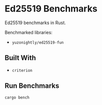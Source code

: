 # Ed25519 Benchmarks

Ed25519 benchmarks in Rust.

Benchmarked libraries:

- `yuzonightly/ed25519-fun`

## Built With

- `criterion`

## Run Benchmarks

```bash
cargo bench
```
